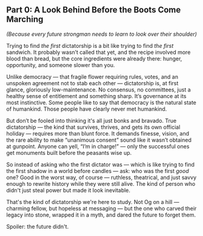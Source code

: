 ## **Part 0: A Look Behind Before the Boots Come Marching**
*(Because every future strongman needs to learn to look over their shoulder)*

Trying to find *the first* dictatorship is a bit like trying to find *the first* sandwich. It probably wasn’t called that yet, and the recipe involved more blood than bread, but the core ingredients were already there: hunger, opportunity, and someone slower than you.

Unlike democracy — that fragile flower requiring rules, votes, and an unspoken agreement not to stab each other — dictatorship is, at first glance, gloriously low-maintenance. No consensus, no committees, just a healthy sense of entitlement and something sharp. It’s governance at its most instinctive. Some people like to say that democracy is the natural state of humankind. Those people have clearly never met humankind.

But don’t be fooled into thinking it's all just bonks and bravado. True dictatorship — the kind that survives, thrives, and gets its own official holiday — requires more than blunt force. It demands finesse, vision, and the rare ability to make “unanimous consent” sound like it wasn’t obtained at gunpoint. Anyone can yell, “I’m in charge!” — only the successful ones get monuments built before the peasants wise up.

So instead of asking who the first dictator was — which is like trying to find the first shadow in a world before candles — ask: who was the first *good* one? Good in the worst way, of course — ruthless, theatrical, and just savvy enough to rewrite history while they were still alive. The kind of person who didn't just steal power but made it look inevitable.

That's the kind of dictatorship we're here to study. Not Og on a hill — charming fellow, but hopeless at messaging — but the one who carved their legacy into stone, wrapped it in a myth, and dared the future to forget them.

Spoiler: the future didn't.
